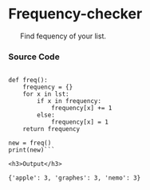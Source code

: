 # Frequency-checker
<ul>
Find fequency of your list.
    </ul>

<h3>Source Code</h3>

```lst = ['apple','graphes','nemo','apple','graphes','nemo','apple','graphes','nemo']

def freq():
    frequency = {}
    for x in lst:
        if x in frequency:
            frequency[x] += 1
        else:
            frequency[x] = 1
    return frequency

new = freq()
print(new)```

<h3>Output</h3>

{'apple': 3, 'graphes': 3, 'nemo': 3}
